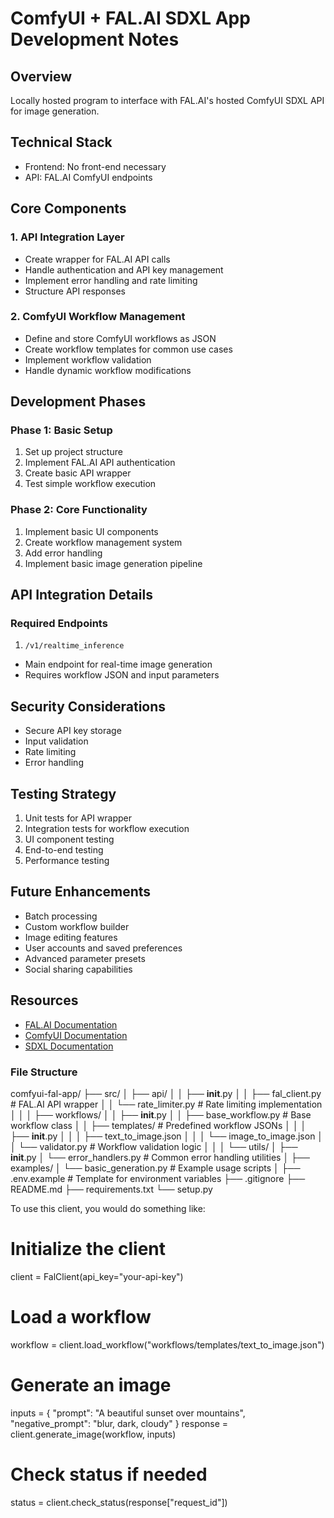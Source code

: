 # ComfyUI + FAL.AI SDXL App Development Notes

## Overview
Locally hosted program to interface with FAL.AI's hosted ComfyUI SDXL API for image generation.

## Technical Stack
- Frontend: No front-end necessary
- API: FAL.AI ComfyUI endpoints

## Core Components

### 1. API Integration Layer
- Create wrapper for FAL.AI API calls
- Handle authentication and API key management
- Implement error handling and rate limiting
- Structure API responses

### 2. ComfyUI Workflow Management
- Define and store ComfyUI workflows as JSON
- Create workflow templates for common use cases
- Implement workflow validation
- Handle dynamic workflow modifications

## Development Phases

### Phase 1: Basic Setup
1. Set up project structure
2. Implement FAL.AI API authentication
3. Create basic API wrapper
4. Test simple workflow execution

### Phase 2: Core Functionality
1. Implement basic UI components
2. Create workflow management system
3. Add error handling
4. Implement basic image generation pipeline

## API Integration Details

### Required Endpoints
1. `/v1/realtime_inference`
- Main endpoint for real-time image generation
- Requires workflow JSON and input parameters

## Security Considerations
- Secure API key storage
- Input validation
- Rate limiting
- Error handling

## Testing Strategy
1. Unit tests for API wrapper
2. Integration tests for workflow execution
3. UI component testing
4. End-to-end testing
5. Performance testing

## Future Enhancements
- Batch processing
- Custom workflow builder
- Image editing features
- User accounts and saved preferences
- Advanced parameter presets
- Social sharing capabilities

## Resources
- [FAL.AI Documentation](https://fal.ai/docs)
- [ComfyUI Documentation](https://github.com/comfyanonymous/ComfyUI)
- [SDXL Documentation](https://stability.ai/stable-diffusion)

### File Structure
comfyui-fal-app/
├── src/
│   ├── api/
│   │   ├── __init__.py
│   │   ├── fal_client.py        # FAL.AI API wrapper
│   │   └── rate_limiter.py      # Rate limiting implementation
│   │
│   ├── workflows/
│   │   ├── __init__.py
│   │   ├── base_workflow.py     # Base workflow class
│   │   ├── templates/           # Predefined workflow JSONs
│   │   │   ├── __init__.py
│   │   │   ├── text_to_image.json
│   │   │   └── image_to_image.json
│   │   └── validator.py         # Workflow validation logic
│   │
│   └── utils/
│       ├── __init__.py
│       └── error_handlers.py     # Common error handling utilities
│
├── examples/
│   └── basic_generation.py      # Example usage scripts
│
├── .env.example                 # Template for environment variables
├── .gitignore
├── README.md
├── requirements.txt
└── setup.py

To use this client, you would do something like:

# Initialize the client
client = FalClient(api_key="your-api-key")

# Load a workflow
workflow = client.load_workflow("workflows/templates/text_to_image.json")

# Generate an image
inputs = {
    "prompt": "A beautiful sunset over mountains",
    "negative_prompt": "blur, dark, cloudy"
}
response = client.generate_image(workflow, inputs)

# Check status if needed
status = client.check_status(response["request_id"])